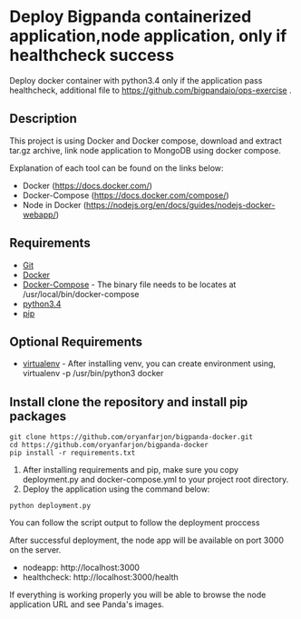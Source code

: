 # Deploy Bigpanda containerized application,node application, only if healthcheck success
Deploy docker container with python3.4 only if the application pass healthcheck, additional file to https://github.com/bigpandaio/ops-exercise .
## Description
This project is using Docker and Docker compose, download and extract tar.gz archive, link node application to MongoDB using docker compose.

Explanation of each tool can be found on the links below:
* Docker (https://docs.docker.com/)
* Docker-Compose (https://docs.docker.com/compose/)
* Node in Docker (https://nodejs.org/en/docs/guides/nodejs-docker-webapp/)

## Requirements
* [Git](http://git-scm.com)
* [Docker](https://docs.docker.com/install/)
* [Docker-Compose](http://www.vagrantup.com) - The binary file needs to be locates at /usr/local/bin/docker-compose
* [python3.4](https://www.python.org/downloads/)
* [pip](https://pip.pypa.io/en/stable/installing/)

## Optional Requirements
* [virtualenv](https://docs.python-guide.org/dev/virtualenvs/) - After installing venv, you can create environment using, virtualenv -p /usr/bin/python3 docker

## Install clone the repository and install pip packages

```
git clone https://github.com/oryanfarjon/bigpanda-docker.git
cd https://github.com/oryanfarjon/bigpanda-docker
pip install -r requirements.txt
```
1. After installing requirements and pip, make sure you copy deployment.py and docker-compose.yml to your project root directory.
2. Deploy the application using the command below:
```
python deployment.py
```
You can follow the script output to follow the deployment proccess

After successful deployment, the node app will be available on port 3000 on the server.
* nodeapp: http://localhost:3000
* healthcheck: http://localhost:3000/health

If everything is working properly you will be able to browse the node application URL and see Panda's images.
